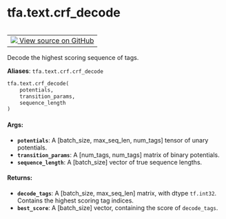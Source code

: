 <div itemscope itemtype="http://developers.google.com/ReferenceObject">
<meta itemprop="name" content="tfa.text.crf_decode" />
<meta itemprop="path" content="Stable" />
</div>

# tfa.text.crf_decode

<!-- Insert buttons and diff -->

<table class="tfo-notebook-buttons tfo-api" align="left">

<td>
  <a target="_blank" href="https://github.com/tensorflow/addons/tree/r0.7/tensorflow_addons/text/crf.py#L444-L505">
    <img src="https://www.tensorflow.org/images/GitHub-Mark-32px.png" />
    View source on GitHub
  </a>
</td></table>



<!-- Equality marker -->
Decode the highest scoring sequence of tags.

**Aliases**: `tfa.text.crf.crf_decode`

``` python
tfa.text.crf_decode(
    potentials,
    transition_params,
    sequence_length
)
```



<!-- Placeholder for "Used in" -->


#### Args:


* <b>`potentials`</b>: A [batch_size, max_seq_len, num_tags] tensor of
          unary potentials.
* <b>`transition_params`</b>: A [num_tags, num_tags] matrix of
          binary potentials.
* <b>`sequence_length`</b>: A [batch_size] vector of true sequence lengths.


#### Returns:


* <b>`decode_tags`</b>: A [batch_size, max_seq_len] matrix, with dtype `tf.int32`.
            Contains the highest scoring tag indices.
* <b>`best_score`</b>: A [batch_size] vector, containing the score of `decode_tags`.

